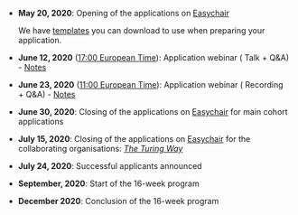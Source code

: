 - **May 20, 2020**: Opening of the applications on [Easychair](https://easychair.org/conferences/?conf=ols2)

    We have [templates](https://github.com/open-life-science/application-forms) you can download to use when preparing your application. 

- **June 12, 2020** ([17:00 European Time](https://arewemeetingyet.com/Berlin/2020-06-12/17:00/OLS-2%20application%20webinar)): Application webinar (<i class="fas fa-chalkboard-teacher"></i> Talk + Q&A) - <i class="fas fa-clipboard"></i> [Notes](https://docs.google.com/document/d/1bXfKuEOJebqIoM3tT2Qn5Y9_y1VLu4Mi8vimLHhSi78/edit?usp=sharing)
- **June 23, 2020** ([11:00 European Time](https://arewemeetingyet.com/Berlin/2020-06-23/11:00/OLS-2%20application%20webinar)): Application webinar (<i class="fab fa-youtube"></i> Recording + Q&A) - <i class="fas fa-clipboard"></i> [Notes](https://docs.google.com/document/d/1bboIr0_tkji8qnMOsMvqz8zyHfboe7fJJV8eV0J_cSs/edit?usp=sharing)
- **June 30, 2020**: Closing of the applications on [Easychair](https://easychair.org/conferences/?conf=ols2) for main cohort applications
- **July 15, 2020**: Closing of the applications on [Easychair](https://easychair.org/conferences/?conf=ols2) for the collaborating organisations: [_The Turing Way_](/ols-2#collaborators)
- **July 24, 2020**: Successful applicants announced
- **September, 2020**: Start of the 16-week program
- **December 2020**: Conclusion of the 16-week program
